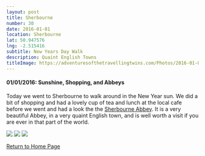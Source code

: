 ```yaml
---
layout: post
title: Sherbourne
number: 30
date: 2016-01-01
location: Sherbourne
lat: 50.947576
lng: -2.515416
subtitle: New Years Day Walk
description: Quaint English Towns
titleImage: https://adventuresofthetravellingtwins.com/Photos/2016-01-01-Sheffield/cover-min.JPG
---
```


<h4>01/01/2016: Sunshine, Shopping, and Abbeys</h4>

Today we went to Sherbourne to walk around in the New Year sun. 
We did a bit of shopping and had a lovely cup of tea and lunch at the local cafe before we went and had a look the the <a target="_blank" href="http://www.sherborneabbey.com/">Sherbourne Abbey</a>.
It is a very beautiful Abbey, in a very quaint English town, and is well worth a visit if you are ever in that part of the world. 

<img src="https://adventuresofthetravellingtwins.com/Photos/2016-01-01-Sheffield/day11-min.jpg" class="image1">
<img src="https://adventuresofthetravellingtwins.com/Photos/2016-01-01-Sheffield/day12-min.jpg" class="image1">
<img src="https://adventuresofthetravellingtwins.com/Photos/2016-01-01-Sheffield/day13-min.jpg" class="image1">

<a href="https://adventuresofthetravellingtwins.com/">Return to Home Page</a>
